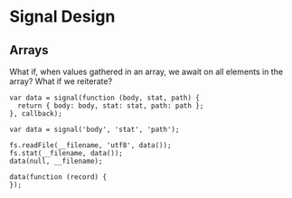 # Signal Design

## Arrays

What if, when values gathered in an array,  we await on all elements in the
array? What if we reiterate?

```
var data = signal(function (body, stat, path) {
  return { body: body, stat: stat, path: path };
}, callback);

var data = signal('body', 'stat', 'path');

fs.readFile(__filename, 'utf8', data());
fs.stat(__filename, data());
data(null, __filename);

data(function (record) {
});
```
